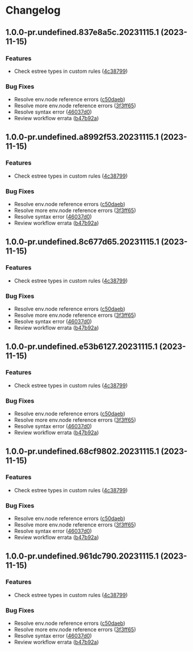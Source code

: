 # Changelog

## 1.0.0-pr.undefined.837e8a5c.20231115.1 (2023-11-15)


### Features

* Check estree types in custom rules ([4c38799](https://github.com/RobHameetman/eslint-plugin/commit/4c387991586f0c048955d59a18e67675bd1e5ccb))


### Bug Fixes

* Resolve env.node reference errors ([c50daeb](https://github.com/RobHameetman/eslint-plugin/commit/c50daeb9e3b304d423b4f80a03550fcb823ced8e))
* Resolve more env.node reference errors ([3f3ff65](https://github.com/RobHameetman/eslint-plugin/commit/3f3ff6596c16bdd6e3f328eb7bfc49786df6050c))
* Resolve syntax error ([46037d0](https://github.com/RobHameetman/eslint-plugin/commit/46037d09fd0e0fca4973b22afd767df6ea77fa41))
* Review workflow errata ([b47b92a](https://github.com/RobHameetman/eslint-plugin/commit/b47b92ad21092021f7438da298ba10208bdc3981))

## 1.0.0-pr.undefined.a8992f53.20231115.1 (2023-11-15)


### Features

* Check estree types in custom rules ([4c38799](https://github.com/RobHameetman/eslint-plugin/commit/4c387991586f0c048955d59a18e67675bd1e5ccb))


### Bug Fixes

* Resolve env.node reference errors ([c50daeb](https://github.com/RobHameetman/eslint-plugin/commit/c50daeb9e3b304d423b4f80a03550fcb823ced8e))
* Resolve more env.node reference errors ([3f3ff65](https://github.com/RobHameetman/eslint-plugin/commit/3f3ff6596c16bdd6e3f328eb7bfc49786df6050c))
* Resolve syntax error ([46037d0](https://github.com/RobHameetman/eslint-plugin/commit/46037d09fd0e0fca4973b22afd767df6ea77fa41))
* Review workflow errata ([b47b92a](https://github.com/RobHameetman/eslint-plugin/commit/b47b92ad21092021f7438da298ba10208bdc3981))

## 1.0.0-pr.undefined.8c677d65.20231115.1 (2023-11-15)


### Features

* Check estree types in custom rules ([4c38799](https://github.com/RobHameetman/eslint-plugin/commit/4c387991586f0c048955d59a18e67675bd1e5ccb))


### Bug Fixes

* Resolve env.node reference errors ([c50daeb](https://github.com/RobHameetman/eslint-plugin/commit/c50daeb9e3b304d423b4f80a03550fcb823ced8e))
* Resolve more env.node reference errors ([3f3ff65](https://github.com/RobHameetman/eslint-plugin/commit/3f3ff6596c16bdd6e3f328eb7bfc49786df6050c))
* Resolve syntax error ([46037d0](https://github.com/RobHameetman/eslint-plugin/commit/46037d09fd0e0fca4973b22afd767df6ea77fa41))
* Review workflow errata ([b47b92a](https://github.com/RobHameetman/eslint-plugin/commit/b47b92ad21092021f7438da298ba10208bdc3981))

## 1.0.0-pr.undefined.e53b6127.20231115.1 (2023-11-15)


### Features

* Check estree types in custom rules ([4c38799](https://github.com/RobHameetman/eslint-plugin/commit/4c387991586f0c048955d59a18e67675bd1e5ccb))


### Bug Fixes

* Resolve env.node reference errors ([c50daeb](https://github.com/RobHameetman/eslint-plugin/commit/c50daeb9e3b304d423b4f80a03550fcb823ced8e))
* Resolve more env.node reference errors ([3f3ff65](https://github.com/RobHameetman/eslint-plugin/commit/3f3ff6596c16bdd6e3f328eb7bfc49786df6050c))
* Resolve syntax error ([46037d0](https://github.com/RobHameetman/eslint-plugin/commit/46037d09fd0e0fca4973b22afd767df6ea77fa41))
* Review workflow errata ([b47b92a](https://github.com/RobHameetman/eslint-plugin/commit/b47b92ad21092021f7438da298ba10208bdc3981))

## 1.0.0-pr.undefined.68cf9802.20231115.1 (2023-11-15)


### Features

* Check estree types in custom rules ([4c38799](https://github.com/RobHameetman/eslint-plugin/commit/4c387991586f0c048955d59a18e67675bd1e5ccb))


### Bug Fixes

* Resolve env.node reference errors ([c50daeb](https://github.com/RobHameetman/eslint-plugin/commit/c50daeb9e3b304d423b4f80a03550fcb823ced8e))
* Resolve more env.node reference errors ([3f3ff65](https://github.com/RobHameetman/eslint-plugin/commit/3f3ff6596c16bdd6e3f328eb7bfc49786df6050c))
* Resolve syntax error ([46037d0](https://github.com/RobHameetman/eslint-plugin/commit/46037d09fd0e0fca4973b22afd767df6ea77fa41))
* Review workflow errata ([b47b92a](https://github.com/RobHameetman/eslint-plugin/commit/b47b92ad21092021f7438da298ba10208bdc3981))

## 1.0.0-pr.undefined.961dc790.20231115.1 (2023-11-15)


### Features

* Check estree types in custom rules ([4c38799](https://github.com/RobHameetman/eslint-plugin/commit/4c387991586f0c048955d59a18e67675bd1e5ccb))


### Bug Fixes

* Resolve env.node reference errors ([c50daeb](https://github.com/RobHameetman/eslint-plugin/commit/c50daeb9e3b304d423b4f80a03550fcb823ced8e))
* Resolve more env.node reference errors ([3f3ff65](https://github.com/RobHameetman/eslint-plugin/commit/3f3ff6596c16bdd6e3f328eb7bfc49786df6050c))
* Resolve syntax error ([46037d0](https://github.com/RobHameetman/eslint-plugin/commit/46037d09fd0e0fca4973b22afd767df6ea77fa41))
* Review workflow errata ([b47b92a](https://github.com/RobHameetman/eslint-plugin/commit/b47b92ad21092021f7438da298ba10208bdc3981))
